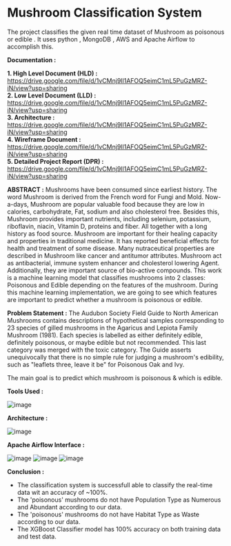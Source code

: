 # Mushroom Classification System

The project classifies the given real time dataset of Mushroom as poisonous or edible . It uses python , MongoDB , AWS and Apache Airflow to accomplish this.


<b>Documentation :</b>

<b>1. High Level Document (HLD) :</b> https://drive.google.com/file/d/1vCMnj9Il1AFOQ5eimC1mL5PuGzMRZ-iN/view?usp=sharing <br>
<b>2. Low Level Document (LLD) :</b> https://drive.google.com/file/d/1vCMnj9Il1AFOQ5eimC1mL5PuGzMRZ-iN/view?usp=sharing <br>
<b>3. Architecture :</b> https://drive.google.com/file/d/1vCMnj9Il1AFOQ5eimC1mL5PuGzMRZ-iN/view?usp=sharing <br>
<b>4. Wireframe Document :</b> https://drive.google.com/file/d/1vCMnj9Il1AFOQ5eimC1mL5PuGzMRZ-iN/view?usp=sharing <br>
<b>5. Detailed Project Report (DPR) :</b> https://drive.google.com/file/d/1vCMnj9Il1AFOQ5eimC1mL5PuGzMRZ-iN/view?usp=sharing <br>

<b>ABSTRACT :</b>
Mushrooms have been consumed since earliest history. The word Mushroom is derived from the French word for Fungi and Mold. Now-a-days, Mushroom are popular valuable food because they are low in calories, carbohydrate, Fat, sodium and also cholesterol free. Besides this, Mushroom provides important nutrients, including selenium, potassium, riboflavin, niacin, Vitamin D, proteins and fiber. All together with a long history as food source. Mushroom are important for their healing capacity and properties in traditional medicine. It has reported beneficial effects for health and treatment of some disease. Many nutraceutical properties are described in Mushroom like cancer and antitumor attributes. Mushroom act as antibacterial, immune system enhancer and cholesterol lowering Agent. Additionally, they are important source of bio-active compounds. This work is a machine learning model that classifies mushrooms into 2 classes: Poisonous and Edible depending on the features of the mushroom. During this machine learning implementation, we are going to see which features are important to predict whether a mushroom is poisonous or edible.

<b>Problem Statement :</b>
The Audubon Society Field Guide to North American Mushrooms contains descriptions of hypothetical samples corresponding to 23 species of gilled mushrooms in the Agaricus and Lepiota Family Mushroom (1981). Each species is labelled as either definitely edible, definitely poisonous, or maybe edible but not recommended. This last category was merged with the toxic category. The Guide asserts unequivocally that there is no simple rule for judging a mushroom's edibility, such as "leaflets three, leave it be" for Poisonous Oak and Ivy.

The main goal is to predict which mushroom is poisonous & which is edible.

<b>Tools Used :</b>

![image](https://drive.google.com/drive/u/0/folders/1gZ2L2oNv_QhRDS3XSRlkQb-v4m8C3qPg)

<b>Architecture :</b>

![image](https://drive.google.com/drive/u/0/folders/1gZ2L2oNv_QhRDS3XSRlkQb-v4m8C3qPg)

<b>Apache Airflow Interface :</b>

![image](https://drive.google.com/file/d/12nG4OmW6bZ-3kVeJzql-KWUaBe-qZeyK/view?usp=sharing) 
![image](https://drive.google.com/file/d/1qXJp1b82Mhr7jhpqV9AChZXn39PeP9F1/view?usp=sharing) 
![image](https://drive.google.com/file/d/1cWpmeQt6DR1LINk2QW6ZsNRiJUvy9eeF/view?usp=sharing) 



<b> Conclusion :</b>
- The classification system is successfull able to classify the real-time data wit an accuracy of ~100%.
- The 'poisonous' mushrooms do not have Population Type as Numerous and Abundant according to our data.
- The 'poisonous' mushrooms do not have Habitat Type as Waste according to our data.
- The XGBoost Classifier model has 100% accuracy on both training data and test data.
